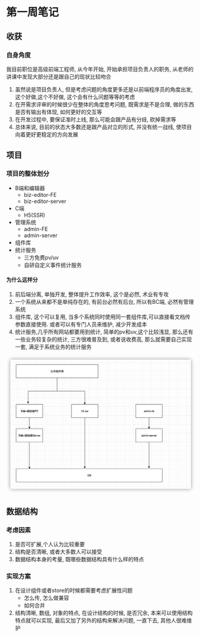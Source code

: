 # 第一周笔记
##  收获
### 自身角度
我目前职位是高级前端工程师, 从今年开始, 开始承担项目负责人的职务, 从老师的讲课中发现大部分还是跟自己的现状比较吻合

1.  虽然说是项目负责人, 但是考虑问题的角度更多还是以前端程序员的角度出发, 这个好做,这个不好做, 这个会有什么问题等等的考虑
2.  在开需求评审的时候很少在整体的角度思考问题, 既需求是不是合理, 做的东西是否有输出有体现, 如何更好的交互等
3.  在开发过程中, 要保证准时上线, 那么可能会跟产品有分歧, 砍掉需求等
4.  总体来说, 目前的状态大多数还是跟产品对立的形式, 并没有统一战线, 使项目向着更好更稳定的方向发展


##  项目
### 项目的整体划分

+   B端和编辑器
    -   biz-editor-FE
    -   biz-editor-server
+   C端
    -   H5(SSR)
+   管理系统
    -   admin-FE
    -   admin-server
+   组件库
+   统计服务
    -   三方免费pv/uv
    -   自研自定义事件统计服务

####    为什么这样分
1.  前后端分离, 单独开发, 整体提升工作效率, 这个是必然, 术业有专攻
2.  一个系统从来都不是单纯存在的, 有前台必然有后台, 所以有BC端, 必然有管理系统
3.  组件库, 这个可以复用, 当多个系统同时使用同一套组件库,可以直接看文档传参数直接使用. 或者可以有专门人员来维护, 减少开发成本
4.  统计服务,几乎所有网站都要用到统计, 简单的pv和uv,这个比较浅显, 那么还有一些业务较复杂的统计, 三方很难普及到, 或者说收费高, 那么就需要自己实现一套, 满足于系统业务的统计服务


![](./images/01.png)

##  数据结构
### 考虑因素
1.  是否可扩展,个人认为比较重要
2.  结构是否清晰, 或者大多数人可以接受
3.  数据结构本身的考量, 既哪些数据结构具有什么样的特点

### 实现方案
1.  在设计组件或者store的时候都需要考虑扩展性问题
    -   怎么传, 怎么做兼容
    -   如何合并
2.  结构清晰, 数组, 对象的特点, 在设计结构的时候, 是否冗余, 本来可以使用结构特点就可以实现, 最后又加了另外的结构来解决问题, 一直下去, 其他人很难维护
